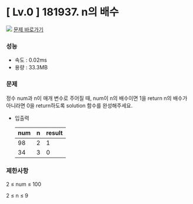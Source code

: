 # [ Lv.0 ] 181937. n의 배수

<img src="https://img.shields.io/badge/JavaScript-orange?style=flat&logo=javascript&logoColor=auto"/> [문제 바로가기](https://school.programmers.co.kr/learn/courses/30/lessons/181937)

### 성능
- 속도 : 0.02ms 
- 용량 : 33.3MB 

### 문제
정수 num과 n이 매개 변수로 주어질 때, num이 n의 배수이면 1을 return n의 배수가 아니라면 0을 return하도록 solution 함수를 완성해주세요.

- 입출력

    |num	|n|	result|
    |---|--|------|
    |98	|	2|1|
    |34|	3	|0|

### 제한사항
2 ≤ num ≤ 100

2 ≤ n ≤ 9